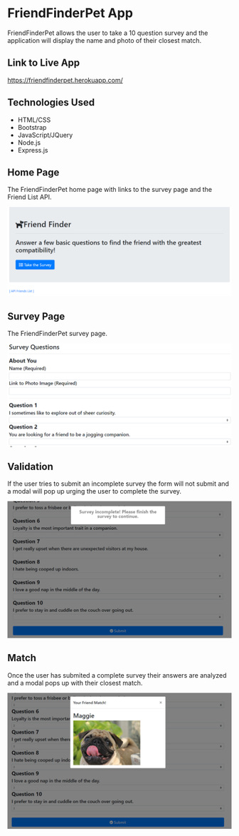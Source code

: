 # FriendFinderPet App

FriendFinderPet allows the user to take a 10 question survey and the application will display the name and photo of their closest match.

## Link to Live App

https://friendfinderpet.herokuapp.com/

## Technologies Used

* HTML/CSS
* Bootstrap
* JavaScript/JQuery
* Node.js
* Express.js


## Home Page

The FriendFinderPet home page with links to the survey page and the Friend List API.

![Image of the Home Page](public/images/home.PNG)

## Survey Page

The FriendFinderPet survey page.

![Image of the Survey Page](public/images/survey.PNG)


## Validation

If the user tries to submit an incomplete survey the form will not submit and a modal will pop up urging the user to complete the survey.

![Image of Validation](public/images/validation.PNG)


## Match

Once the user has submited a complete survey their answers are analyzed and a modal pops up with their closest match.

![Image of Match Screen](public/images/match.PNG)